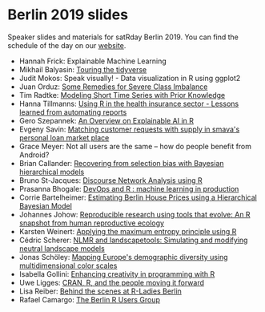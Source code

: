 # Berlin 2019 slides

Speaker slides and materials for satRday Berlin 2019. You can find the schedule of the day on our [website](https://berlin2019.satrdays.org/).

* Hannah Frick: Explainable Machine Learning
* Mikhail Balyasin: [Touring the tidyverse](https://github.com/satRdays/berlin2019-slides/blob/master/WS2_Balyasin)
* Judit Mokos: Speak visually! - Data visualization in R using ggplot2
* Juan Orduz: [Some Remedies for Severe Class Imbalance](https://github.com/satRdays/berlin2019-slides/blob/master/1_Orduz)
* Tim Radtke: [Modeling Short Time Series with Prior Knowledge](https://github.com/satRdays/berlin2019-slides/blob/master/10_Tim_Radtke.pdf)
* Hanna Tillmanns: [Using R in the health insurance sector - Lessons learned from automating reports](https://github.com/satRdays/berlin2019-slides/tree/master/13_Hanna_Tillmanns)
* Gero Szepannek: [An Overview on Explainable AI in R](https://github.com/satRdays/berlin2019-slides/blob/master/2_Gero_Szepannek.pdf)
* Evgeny Savin: [Matching customer requests with supply in smava's personal loan market place](https://github.com/satRdays/berlin2019-slides/blob/master/16_Savin.pptx)
* Grace Meyer: Not all users are the same – how do people benefit from Android?
* Brian Callander: [Recovering from selection bias with Bayesian hierarchical models](https://github.com/satRdays/berlin2019-slides/blob/master/7_Callander)
* Bruno St-Jacques: [Discourse Network Analysis using R](https://github.com/satRdays/berlin2019-slides/blob/master/14_Bruno_St-Jacques.pdf)
* Prasanna Bhogale: [DevOps and R : machine learning in production](https://github.com/satRdays/berlin2019-slides/blob/master/17_Prasanna_Bhogale.html)
* Corrie Bartelheimer: [Estimating Berlin House Prices using a Hierarchical Bayesian Model](https://github.com/satRdays/berlin2019-slides/blob/master/6_Corrie)
* Johannes Johow: [Reproducible research using tools that evolve: An R snapshot from human reproductive ecology](https://github.com/satRdays/berlin2019-slides/blob/master/18_Johannes_Johow.pptx)
* Karsten Weinert: [Applying the maximum entropy principle using R](https://github.com/satRdays/berlin2019-slides/blob/master/15_Karsten_Weinert.pdf)
* Cédric Scherer: [NLMR and landscapetools: Simulating and modifying neutral landscape models](https://github.com/satRdays/berlin2019-slides/blob/master/4_Scherer.pptx)
* Jonas Schöley: [Mapping Europe's demographic diversity using multidimensional color scales](https://github.com/satRdays/berlin2019-slides/blob/master/11_Schoeley.pdf)
* Isabella Gollini: [Enhancing creativity in programming with R](https://github.com/satRdays/berlin2019-slides/blob/master/8_Isabella_Gollini_2019.pdf)
* Uwe Ligges: [CRAN, R, and the people moving it forward](https://github.com/satRdays/berlin2019-slides/blob/master/9_Uwe_Ligges.pdf)
* Lisa Reiber: [Behind the scenes at R-Ladies Berlin](https://github.com/satRdays/berlin2019-slides/blob/master/5_RLadies.pptx)
* Rafael Camargo: [The Berlin R Users Group](https://github.com/satRdays/berlin2019-slides/blob/master/12_Rafael_Camargo.pdf)

